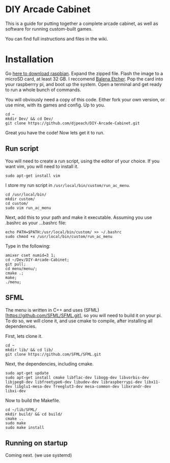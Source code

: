 # DIY Arcade Cabinet

This is a guide for putting together a complete arcade cabinet, as well as software for running custom-built games.

You can find full instructions and files in the wiki.

# Installation

Go [here to download raspbian](https://www.raspberrypi.org/downloads/raspbian/). Expand the zipped file. Flash the image to a microSD card, at least 32 GB. I reccomend [Balena Etcher](https://www.balena.io/etcher/). Pop the card into your raspberrry pi, and boot up the system. Open a terminal and get ready to run a whole bunch of commands.

You will obviously need a copy of this code. Either fork your own version, or use mine, with its games and config. Up to you.

```
cd ~
mkdir Dev/ && cd Dev/
git clone https://github.com/djpeach/DIY-Arcade-Cabinet.git

```

Great you have the code! Now lets get it to run.

## Run script

You will need to create a run script, using the editor of your choice. If you want vim, you will need to install it. 

```
sudo apt-get install vim

```

I store my run script in `/usr/local/bin/custom/run_ac_menu`. 

```
cd /usr/local/bin/
mkdir custom/
cd custom/
sudo vim run_ac_menu

```

Next, add this to your path and make it executable. Assuming you use .bashrc as your ...bashrc file:

```
echo PATH=$PATH:/usr/local/bin/custom/ >> ~/.bashrc
sudo chmod +x /usr/local/bin/custom/run_ac_menu

```

Type in the following:

```
amixer cset numid=3 1;
cd ~/Dev/DIY-Arcade-Cabinet;
git pull;
cd menu/menu/;
cmake .;
make;
./menu;

```

## SFML

The menu is written in C++ and uses (SFML)[https://github.com/SFML/SFML.git], so you will need to build it on your pi. To do so, we will clone it, and use cmake to compile, after installing all dependencies.

First, lets clone it.

```
cd ~
mkdir lib/ && cd lib/
git clone https://github.com/SFML/SFML.git

```

Next, the dependencies, including cmake.

```
sudo apt-get update
sudo apt-get install cmake libflac-dev libogg-dev libvorbis-dev libjpeg8-dev libfreetype6-dev libudev-dev libraspberrypi-dev libx11-dev libglu1-mesa-dev freeglut3-dev mesa-common-dev libxrandr-dev libxi-dev

```

Now to build the Makefile.

```
cd ~/lib/SFML/
mkdir build/ && cd build/
cmake ..
sudo make
sudo make install

```

## Running on startup

Coming next. (we use systemd)
